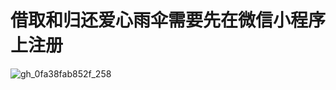 # 借取和归还爱心雨伞需要先在微信小程序上注册

![gh_0fa38fab852f_258 ](https://cdn.fengxianhub.top/resources-master/202203181043408.jpg)

